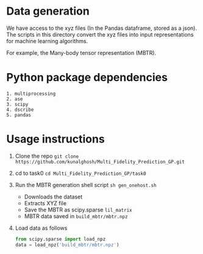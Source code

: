 # Data generation
We have access to the xyz files (In the Pandas dataframe, stored as a json). 
The scripts in this directory convert the xyz files into input representations
for machine learning algorithms.

For example, the Many-body tensor representation (MBTR).

# Python package dependencies
	1. multiprocessing
	2. ase
	3. scipy
	4. dscribe
	5. pandas

# Usage instructions
1. Clone the repo
 `git clone https://github.com/kunalghosh/Multi_Fidelity_Prediction_GP.git`
2. cd to task0
 `cd Multi_Fidelity_Prediction_GP/task0`
3. Run the MBTR generation shell script	
`sh gen_onehost.sh`
	* Downloads the dataset	
	* Extracts XYZ file
	* Save the MBTR as scipy.sparse `lil_matrix`
	* MBTR data saved in `build_mbtr/mbtr.npz`
	
4. Load data as follows
	
	```python
	from scipy.sparse import load_npz
	data = load_npz('build_mbtr/mbtr.npz')
	```
